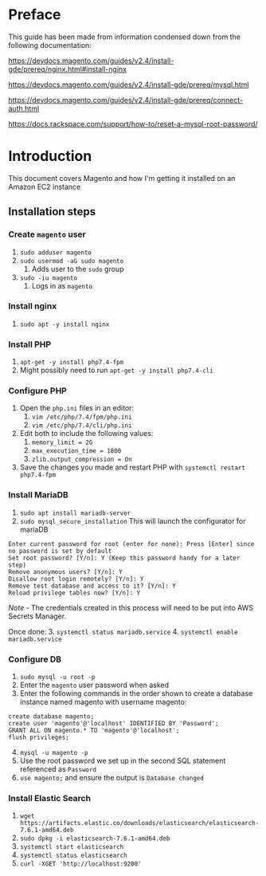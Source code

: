 # Preface

This guide has been made from information condensed down from the following documentation:

https://devdocs.magento.com/guides/v2.4/install-gde/prereq/nginx.html#install-nginx

https://devdocs.magento.com/guides/v2.4/install-gde/prereq/mysql.html

https://devdocs.magento.com/guides/v2.4/install-gde/prereq/connect-auth.html

https://docs.rackspace.com/support/how-to/reset-a-mysql-root-password/

# Introduction

This document covers Magento and how I'm getting it installed on an Amazon EC2 instance

## Installation steps

### Create `magento` user
1. `sudo adduser magento`
2. `sudo usermod -aG sudo magento`
	1. Adds user to the `sudo` group
3. `sudo -iu magento`
	1. Logs in as `magento`

### Install nginx
1. `sudo apt -y install nginx`

### Install PHP
1. `apt-get -y install php7.4-fpm`
2. Might possibly need to run `apt-get -y install php7.4-cli`

### Configure PHP
1. Open the `php.ini` files in an editor:
	1. `vim /etc/php/7.4/fpm/php.ini`
	2. `vim /etc/php/7.4/cli/php.ini`
2. Edit both to include the following values:
	1. `memory_limit = 2G`
	2.	`max_execution_time = 1800`
	3. `zlib.output_compression = On`
3. Save the changes you made and restart PHP with `systemctl restart php7.4-fpm`

### Install MariaDB
1. `sudo apt install mariadb-server`
2. `sudo mysql_secure_installation`
This will launch the configurator for mariaDB
```
Enter current password for root (enter for none): Press [Enter] since no password is set by default
Set root password? [Y/n]: Y (Keep this password handy for a later step)
Remove anonymous users? [Y/n]: Y
Disallow root login remotely? [Y/n]: Y
Remove test database and access to it? [Y/n]: Y
Reload privilege tables now? [Y/n]: Y
```
*Note* - The credentials created in this process will need to be put into AWS Secrets Manager.

Once done:
3. `systemctl status mariadb.service`
4. `systemctl enable mariadb.service`

### Configure DB
1. `sudo mysql -u root -p`
2. Enter the `magento` user password when asked
3. Enter the following commands in the order shown to create a database instance named magento with username magento:
```
create database magento;
create user 'magento'@'localhost' IDENTIFIED BY 'Password';
GRANT ALL ON magento.* TO 'magento'@'localhost';
flush privileges;
```
4. `mysql -u magento -p`
5. Use the root password we set up in the second SQL statement referenced as `Password`
6. `use magento;` and ensure the output is `Database changed`

### Install Elastic Search
1. `wget https://artifacts.elastic.co/downloads/elasticsearch/elasticsearch-7.6.1-amd64.deb`
2. `sudo dpkg -i elasticsearch-7.6.1-amd64.deb`
3. `systemctl start elasticsearch`
4. `systemctl status elasticsearch`
5. `curl -XGET 'http://localhost:9200'`





